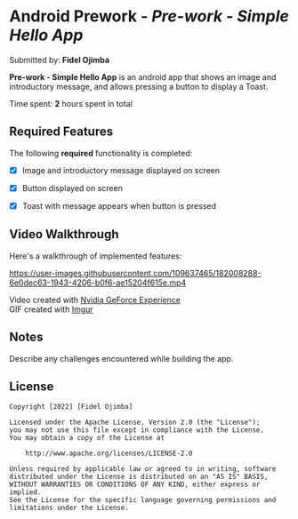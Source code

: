 # Android Prework - *Pre-work - Simple Hello App*

Submitted by: **Fidel Ojimba**

**Pre-work - Simple Hello App** is an android app that shows an image and introductory message, and allows pressing a button to display a Toast. 

Time spent: **2** hours spent in total

## Required Features

The following **required** functionality is completed:

* [x] Image and introductory message displayed on screen
* [x] Button displayed on screen
* [x] Toast with message appears when button is pressed 


## Video Walkthrough

Here's a walkthrough of implemented features:



https://user-images.githubusercontent.com/109637465/182008288-6e0dec63-1943-4206-b0f6-ae15204f615e.mp4



Video created with [Nvidia GeForce Experience](https://www.nvidia.com/en-us/geforce/geforce-experience/)  
GIF created with [Imgur](https://imgur.com/)  

## Notes

Describe any challenges encountered while building the app.

## License

    Copyright [2022] [Fidel Ojimba]

    Licensed under the Apache License, Version 2.0 (the "License");
    you may not use this file except in compliance with the License.
    You may obtain a copy of the License at

        http://www.apache.org/licenses/LICENSE-2.0

    Unless required by applicable law or agreed to in writing, software
    distributed under the License is distributed on an "AS IS" BASIS,
    WITHOUT WARRANTIES OR CONDITIONS OF ANY KIND, either express or implied.
    See the License for the specific language governing permissions and
    limitations under the License.
